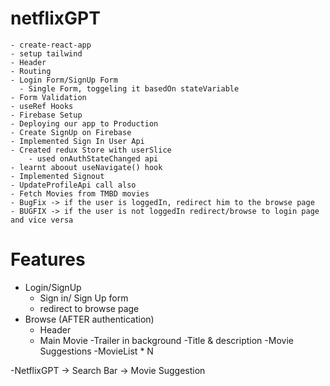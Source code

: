 # netflixGPT

    - create-react-app
    - setup tailwind
    - Header
    - Routing
    - Login Form/SignUp Form
      - Single Form, toggeling it basedOn stateVariable
    - Form Validation
    - useRef Hooks
    - Firebase Setup
    - Deploying our app to Production
    - Create SignUp on Firebase
    - Implemented Sign In User Api
    - Created redux Store with userSlice
        - used onAuthStateChanged api
    - learnt aboout useNavigate() hook
    - Implemented Signout
    - UpdateProfileApi call also
    - Fetch Movies from TMBD movies
    - BugFix -> if the user is loggedIn, redirect him to the browse page
    - BUGFIX -> if the user is not loggedIn redirect/browse to login page and vice versa
# Features

- Login/SignUp
  - Sign in/ Sign Up form
  - redirect to browse page
- Browse (AFTER authentication)
  - Header
  - Main Movie
    -Trailer in background
    -Title & description
    -Movie Suggestions
    -MovieList * N

-NetflixGPT -> Search Bar -> Movie Suggestion
